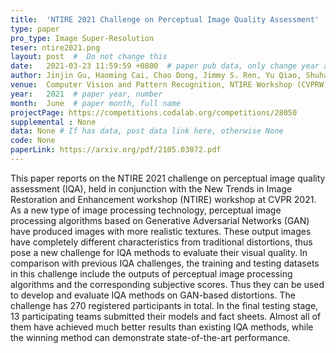 ```yaml
---
title:  'NTIRE 2021 Challenge on Perceptual Image Quality Assessment'  #  Paper title, covered by '
type: paper
pro_type: Image Super-Resolution
teser: ntire2021.png
layout: post  #  Do not change this
date:   2021-03-23 11:59:59 +0800  # paper pub data, only change year and month according to this format
author: Jinjin Gu, Haoming Cai, Chao Dong, Jimmy S. Ren, Yu Qiao, Shuhang Gu, Radu Timofte et al.  # authors information
venue:  Computer Vision and Pattern Recognition, NTIRE Workshop (CVPRW), 2021  # Where it be, ICCV and CVPR remove IEEE Conference on, 
year:   2021  # paper year, number
month:  June  # paper month, full name
projectPage: https://competitions.codalab.org/competitions/28050
supplemental : None
data: None # If has data, post data link here, otherwise None
code: None
paperLink: https://arxiv.org/pdf/2105.03072.pdf
---
```

This paper reports on the NTIRE 2021 challenge on perceptual image quality assessment (IQA), held in conjunction with the New Trends in Image Restoration and Enhancement workshop (NTIRE) workshop at CVPR 2021. As a new type of image processing technology, perceptual image processing algorithms based on Generative Adversarial Networks (GAN) have produced images with more realistic textures. These output images have completely different characteristics from traditional distortions, thus pose a new challenge for IQA methods to evaluate their visual quality. In comparison with previous IQA challenges, the training and testing datasets in this challenge include the outputs of perceptual image processing algorithms and the corresponding subjective scores. Thus they can be used to develop and evaluate IQA methods on GAN-based distortions. The challenge has 270 registered participants in total. In the final testing stage, 13 participating teams submitted their models and fact sheets. Almost all of them have achieved much better results than existing IQA methods, while the winning method can demonstrate state-of-the-art performance.
